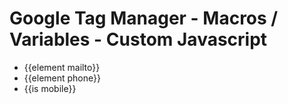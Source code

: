 # Google Tag Manager - Macros / Variables - Custom Javascript

* {{element mailto}}
* {{element phone}}
* {{is mobile}}

